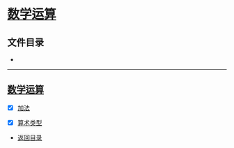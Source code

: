 
# [数学运算](src/main/java/com/cpucode/mathNum)

## 文件目录

- [](#)

-----------

## [数学运算](src/main/java/com/cpucode/mathNum)

- [x] [加法](src/main/java/com/cpucode/mathNum/addTest/AddTest.java)
- [x] [算术类型](src/main/java/com/cpucode/mathNum/mathTest/MathTest.java)



- [返回目录](../README.md)
